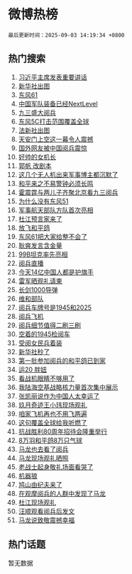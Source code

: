 # 微博热榜

`最后更新时间：2025-09-03 14:19:34 +0800`

## 热门搜索

1. [习近平主席发表重要讲话](https://m.weibo.cn/search?containerid=100103type%3D1%26t%3D10%26q%3D%23%E4%B9%A0%E8%BF%91%E5%B9%B3%E4%B8%BB%E5%B8%AD%E5%8F%91%E8%A1%A8%E9%87%8D%E8%A6%81%E8%AE%B2%E8%AF%9D%23&stream_entry_id=51&isnewpage=1&extparam=seat%3D1%26q%3D%2523%25E4%25B9%25A0%25E8%25BF%2591%25E5%25B9%25B3%25E4%25B8%25BB%25E5%25B8%25AD%25E5%258F%2591%25E8%25A1%25A8%25E9%2587%258D%25E8%25A6%2581%25E8%25AE%25B2%25E8%25AF%259D%2523%26pos%3D0%26dgr%3D0%26cate%3D10103%26stream_entry_id%3D51%26c_type%3D51%26filter_type%3Drealtimehot%26display_time%3D1756880373%26pre_seqid%3D17568803730639175192317)
1. [新华社出图](https://m.weibo.cn/search?containerid=100103type%3D1%26t%3D10%26q%3D%23%E6%96%B0%E5%8D%8E%E7%A4%BE%E5%87%BA%E5%9B%BE%23&stream_entry_id=31&isnewpage=1&extparam=seat%3D1%26q%3D%2523%25E6%2596%25B0%25E5%258D%258E%25E7%25A4%25BE%25E5%2587%25BA%25E5%259B%25BE%2523%26dgr%3D0%26filter_type%3Drealtimehot%26lcate%3D5001%26pos%3D0%26c_type%3D31%26stream_entry_id%3D31%26cate%3D5001%26realpos%3D1%26flag%3D4%26band_rank%3D1%26display_time%3D1756880373%26pre_seqid%3D17568803730639175192317)
1. [东风61](https://m.weibo.cn/search?containerid=100103type%3D1%26t%3D10%26q%3D%E4%B8%9C%E9%A3%8E61&stream_entry_id=31&isnewpage=1&extparam=seat%3D1%26q%3D%25E4%25B8%259C%25E9%25A3%258E61%26dgr%3D0%26filter_type%3Drealtimehot%26lcate%3D5001%26pos%3D1%26c_type%3D31%26stream_entry_id%3D31%26cate%3D5001%26realpos%3D2%26flag%3D16%26band_rank%3D2%26display_time%3D1756880373%26pre_seqid%3D17568803730639175192317)
1. [中国军队装备已经NextLevel](https://m.weibo.cn/search?containerid=100103type%3D1%26t%3D10%26q%3D%23%E4%B8%AD%E5%9B%BD%E5%86%9B%E9%98%9F%E8%A3%85%E5%A4%87%E5%B7%B2%E7%BB%8FNextLevel%23&stream_entry_id=31&isnewpage=1&extparam=seat%3D1%26q%3D%2523%25E4%25B8%25AD%25E5%259B%25BD%25E5%2586%259B%25E9%2598%259F%25E8%25A3%2585%25E5%25A4%2587%25E5%25B7%25B2%25E7%25BB%258FNextLevel%2523%26dgr%3D0%26filter_type%3Drealtimehot%26lcate%3D5001%26pos%3D2%26c_type%3D31%26stream_entry_id%3D31%26cate%3D5001%26realpos%3D3%26flag%3D1%26band_rank%3D3%26display_time%3D1756880373%26pre_seqid%3D17568803730639175192317)
1. [九三盛大阅兵](https://m.weibo.cn/search?containerid=100103type%3D1%26t%3D10%26q%3D%23%E4%B9%9D%E4%B8%89%E7%9B%9B%E5%A4%A7%E9%98%85%E5%85%B5%23&stream_entry_id=31&isnewpage=1&extparam=seat%3D1%26q%3D%2523%25E4%25B9%259D%25E4%25B8%2589%25E7%259B%259B%25E5%25A4%25A7%25E9%2598%2585%25E5%2585%25B5%2523%26dgr%3D0%26filter_type%3Drealtimehot%26lcate%3D5001%26pos%3D3%26c_type%3D31%26stream_entry_id%3D31%26cate%3D5001%26realpos%3D4%26flag%3D16%26band_rank%3D4%26display_time%3D1756880373%26pre_seqid%3D17568803730639175192317)
1. [东风5C打击范围覆盖全球](https://m.weibo.cn/search?containerid=100103type%3D1%26t%3D10%26q%3D%23%E4%B8%9C%E9%A3%8E5C%E6%89%93%E5%87%BB%E8%8C%83%E5%9B%B4%E8%A6%86%E7%9B%96%E5%85%A8%E7%90%83%23&stream_entry_id=31&isnewpage=1&extparam=seat%3D1%26q%3D%2523%25E4%25B8%259C%25E9%25A3%258E5C%25E6%2589%2593%25E5%2587%25BB%25E8%258C%2583%25E5%259B%25B4%25E8%25A6%2586%25E7%259B%2596%25E5%2585%25A8%25E7%2590%2583%2523%26dgr%3D0%26filter_type%3Drealtimehot%26lcate%3D5001%26pos%3D4%26c_type%3D31%26stream_entry_id%3D31%26cate%3D5001%26realpos%3D5%26flag%3D16%26band_rank%3D5%26display_time%3D1756880373%26pre_seqid%3D17568803730639175192317)
1. [法新社出图](https://m.weibo.cn/search?containerid=100103type%3D1%26t%3D10%26q%3D%23%E6%B3%95%E6%96%B0%E7%A4%BE%E5%87%BA%E5%9B%BE%23&stream_entry_id=31&isnewpage=1&extparam=seat%3D1%26q%3D%2523%25E6%25B3%2595%25E6%2596%25B0%25E7%25A4%25BE%25E5%2587%25BA%25E5%259B%25BE%2523%26dgr%3D0%26filter_type%3Drealtimehot%26lcate%3D5001%26pos%3D5%26c_type%3D31%26stream_entry_id%3D31%26cate%3D5001%26realpos%3D6%26flag%3D4%26band_rank%3D6%26display_time%3D1756880373%26pre_seqid%3D17568803730639175192317)
1. [天安门上空这一幕令人震撼](https://m.weibo.cn/search?containerid=100103type%3D1%26t%3D10%26q%3D%23%E5%A4%A9%E5%AE%89%E9%97%A8%E4%B8%8A%E7%A9%BA%E8%BF%99%E4%B8%80%E5%B9%95%E4%BB%A4%E4%BA%BA%E9%9C%87%E6%92%BC%23&stream_entry_id=31&isnewpage=1&extparam=seat%3D1%26q%3D%2523%25E5%25A4%25A9%25E5%25AE%2589%25E9%2597%25A8%25E4%25B8%258A%25E7%25A9%25BA%25E8%25BF%2599%25E4%25B8%2580%25E5%25B9%2595%25E4%25BB%25A4%25E4%25BA%25BA%25E9%259C%2587%25E6%2592%25BC%2523%26dgr%3D0%26filter_type%3Drealtimehot%26lcate%3D5001%26pos%3D6%26c_type%3D31%26stream_entry_id%3D31%26cate%3D5001%26realpos%3D7%26flag%3D0%26band_rank%3D7%26display_time%3D1756880373%26pre_seqid%3D17568803730639175192317)
1. [国外网友被中国阅兵震惊](https://m.weibo.cn/search?containerid=100103type%3D1%26t%3D10%26q%3D%E5%9B%BD%E5%A4%96%E7%BD%91%E5%8F%8B%E8%A2%AB%E4%B8%AD%E5%9B%BD%E9%98%85%E5%85%B5%E9%9C%87%E6%83%8A&stream_entry_id=31&isnewpage=1&extparam=seat%3D1%26q%3D%25E5%259B%25BD%25E5%25A4%2596%25E7%25BD%2591%25E5%258F%258B%25E8%25A2%25AB%25E4%25B8%25AD%25E5%259B%25BD%25E9%2598%2585%25E5%2585%25B5%25E9%259C%2587%25E6%2583%258A%26dgr%3D0%26filter_type%3Drealtimehot%26lcate%3D5001%26pos%3D7%26c_type%3D31%26stream_entry_id%3D31%26cate%3D5001%26realpos%3D8%26flag%3D1%26band_rank%3D8%26display_time%3D1756880373%26pre_seqid%3D17568803730639175192317)
1. [好帅的女机长](https://m.weibo.cn/search?containerid=100103type%3D1%26t%3D10%26q%3D%E5%A5%BD%E5%B8%85%E7%9A%84%E5%A5%B3%E6%9C%BA%E9%95%BF&stream_entry_id=31&isnewpage=1&extparam=seat%3D1%26q%3D%25E5%25A5%25BD%25E5%25B8%2585%25E7%259A%2584%25E5%25A5%25B3%25E6%259C%25BA%25E9%2595%25BF%26dgr%3D0%26filter_type%3Drealtimehot%26lcate%3D5001%26pos%3D8%26c_type%3D31%26stream_entry_id%3D31%26cate%3D5001%26realpos%3D9%26flag%3D2%26band_rank%3D9%26display_time%3D1756880373%26pre_seqid%3D17568803730639175192317)
1. [郭帆 改剧本](https://m.weibo.cn/search?containerid=100103type%3D1%26t%3D10%26q%3D%E9%83%AD%E5%B8%86+%E6%94%B9%E5%89%A7%E6%9C%AC&stream_entry_id=31&isnewpage=1&extparam=seat%3D1%26q%3D%25E9%2583%25AD%25E5%25B8%2586%2520%25E6%2594%25B9%25E5%2589%25A7%25E6%259C%25AC%26dgr%3D0%26filter_type%3Drealtimehot%26lcate%3D5001%26pos%3D9%26c_type%3D31%26stream_entry_id%3D31%26cate%3D5001%26realpos%3D10%26flag%3D2%26band_rank%3D10%26display_time%3D1756880373%26pre_seqid%3D17568803730639175192317)
1. [这几个无人机出来军事博主都沉默了](https://m.weibo.cn/search?containerid=100103type%3D1%26t%3D10%26q%3D%E8%BF%99%E5%87%A0%E4%B8%AA%E6%97%A0%E4%BA%BA%E6%9C%BA%E5%87%BA%E6%9D%A5%E5%86%9B%E4%BA%8B%E5%8D%9A%E4%B8%BB%E9%83%BD%E6%B2%89%E9%BB%98%E4%BA%86&stream_entry_id=31&isnewpage=1&extparam=seat%3D1%26q%3D%25E8%25BF%2599%25E5%2587%25A0%25E4%25B8%25AA%25E6%2597%25A0%25E4%25BA%25BA%25E6%259C%25BA%25E5%2587%25BA%25E6%259D%25A5%25E5%2586%259B%25E4%25BA%258B%25E5%258D%259A%25E4%25B8%25BB%25E9%2583%25BD%25E6%25B2%2589%25E9%25BB%2598%25E4%25BA%2586%26dgr%3D0%26filter_type%3Drealtimehot%26lcate%3D5001%26pos%3D10%26c_type%3D31%26stream_entry_id%3D31%26cate%3D5001%26realpos%3D11%26flag%3D1%26band_rank%3D11%26display_time%3D1756880373%26pre_seqid%3D17568803730639175192317)
1. [和平来之不易警钟必须长鸣](https://m.weibo.cn/search?containerid=100103type%3D1%26t%3D10%26q%3D%23%E5%92%8C%E5%B9%B3%E6%9D%A5%E4%B9%8B%E4%B8%8D%E6%98%93%E8%AD%A6%E9%92%9F%E5%BF%85%E9%A1%BB%E9%95%BF%E9%B8%A3%23&stream_entry_id=31&isnewpage=1&extparam=seat%3D1%26q%3D%2523%25E5%2592%258C%25E5%25B9%25B3%25E6%259D%25A5%25E4%25B9%258B%25E4%25B8%258D%25E6%2598%2593%25E8%25AD%25A6%25E9%2592%259F%25E5%25BF%2585%25E9%25A1%25BB%25E9%2595%25BF%25E9%25B8%25A3%2523%26dgr%3D0%26filter_type%3Drealtimehot%26lcate%3D5001%26pos%3D11%26c_type%3D31%26stream_entry_id%3D31%26cate%3D5001%26realpos%3D12%26flag%3D1%26band_rank%3D12%26display_time%3D1756880373%26pre_seqid%3D17568803730639175192317)
1. [霍震霆与两儿子齐聚北京看九三阅兵](https://m.weibo.cn/search?containerid=100103type%3D1%26t%3D10%26q%3D%23%E9%9C%8D%E9%9C%87%E9%9C%86%E4%B8%8E%E4%B8%A4%E5%84%BF%E5%AD%90%E9%BD%90%E8%81%9A%E5%8C%97%E4%BA%AC%E7%9C%8B%E4%B9%9D%E4%B8%89%E9%98%85%E5%85%B5%23&stream_entry_id=31&isnewpage=1&extparam=seat%3D1%26q%3D%2523%25E9%259C%258D%25E9%259C%2587%25E9%259C%2586%25E4%25B8%258E%25E4%25B8%25A4%25E5%2584%25BF%25E5%25AD%2590%25E9%25BD%2590%25E8%2581%259A%25E5%258C%2597%25E4%25BA%25AC%25E7%259C%258B%25E4%25B9%259D%25E4%25B8%2589%25E9%2598%2585%25E5%2585%25B5%2523%26dgr%3D0%26filter_type%3Drealtimehot%26lcate%3D5001%26pos%3D12%26c_type%3D31%26stream_entry_id%3D31%26cate%3D5001%26realpos%3D13%26flag%3D1%26band_rank%3D13%26display_time%3D1756880373%26pre_seqid%3D17568803730639175192317)
1. [为什么没有东风51](https://m.weibo.cn/search?containerid=100103type%3D1%26t%3D10%26q%3D%23%E4%B8%BA%E4%BB%80%E4%B9%88%E6%B2%A1%E6%9C%89%E4%B8%9C%E9%A3%8E51%23&stream_entry_id=31&isnewpage=1&extparam=seat%3D1%26q%3D%2523%25E4%25B8%25BA%25E4%25BB%2580%25E4%25B9%2588%25E6%25B2%25A1%25E6%259C%2589%25E4%25B8%259C%25E9%25A3%258E51%2523%26dgr%3D0%26filter_type%3Drealtimehot%26lcate%3D5001%26pos%3D13%26c_type%3D31%26stream_entry_id%3D31%26cate%3D5001%26realpos%3D14%26flag%3D1%26band_rank%3D14%26display_time%3D1756880373%26pre_seqid%3D17568803730639175192317)
1. [军事航天部队方队首次亮相](https://m.weibo.cn/search?containerid=100103type%3D1%26t%3D10%26q%3D%23%E5%86%9B%E4%BA%8B%E8%88%AA%E5%A4%A9%E9%83%A8%E9%98%9F%E6%96%B9%E9%98%9F%E9%A6%96%E6%AC%A1%E4%BA%AE%E7%9B%B8%23&stream_entry_id=31&isnewpage=1&extparam=seat%3D1%26q%3D%2523%25E5%2586%259B%25E4%25BA%258B%25E8%2588%25AA%25E5%25A4%25A9%25E9%2583%25A8%25E9%2598%259F%25E6%2596%25B9%25E9%2598%259F%25E9%25A6%2596%25E6%25AC%25A1%25E4%25BA%25AE%25E7%259B%25B8%2523%26dgr%3D0%26filter_type%3Drealtimehot%26lcate%3D5001%26pos%3D14%26c_type%3D31%26stream_entry_id%3D31%26cate%3D5001%26realpos%3D15%26flag%3D0%26band_rank%3D15%26display_time%3D1756880373%26pre_seqid%3D17568803730639175192317)
1. [杜江预言家来了](https://m.weibo.cn/search?containerid=100103type%3D1%26t%3D10%26q%3D%23%E6%9D%9C%E6%B1%9F%E9%A2%84%E8%A8%80%E5%AE%B6%E6%9D%A5%E4%BA%86%23&stream_entry_id=31&isnewpage=1&extparam=seat%3D1%26q%3D%2523%25E6%259D%259C%25E6%25B1%259F%25E9%25A2%2584%25E8%25A8%2580%25E5%25AE%25B6%25E6%259D%25A5%25E4%25BA%2586%2523%26dgr%3D0%26filter_type%3Drealtimehot%26lcate%3D5001%26pos%3D15%26c_type%3D31%26stream_entry_id%3D31%26cate%3D5001%26realpos%3D16%26flag%3D1%26band_rank%3D16%26display_time%3D1756880373%26pre_seqid%3D17568803730639175192317)
1. [放飞和平鸽](https://m.weibo.cn/search?containerid=100103type%3D1%26t%3D10%26q%3D%23%E6%94%BE%E9%A3%9E%E5%92%8C%E5%B9%B3%E9%B8%BD%23&stream_entry_id=31&isnewpage=1&extparam=seat%3D1%26q%3D%2523%25E6%2594%25BE%25E9%25A3%259E%25E5%2592%258C%25E5%25B9%25B3%25E9%25B8%25BD%2523%26dgr%3D0%26filter_type%3Drealtimehot%26lcate%3D5001%26pos%3D16%26c_type%3D31%26stream_entry_id%3D31%26cate%3D5001%26realpos%3D17%26flag%3D0%26band_rank%3D17%26display_time%3D1756880373%26pre_seqid%3D17568803730639175192317)
1. [东风61把大家给整不会了](https://m.weibo.cn/search?containerid=100103type%3D1%26t%3D10%26q%3D%E4%B8%9C%E9%A3%8E61%E6%8A%8A%E5%A4%A7%E5%AE%B6%E7%BB%99%E6%95%B4%E4%B8%8D%E4%BC%9A%E4%BA%86&stream_entry_id=31&isnewpage=1&extparam=seat%3D1%26q%3D%25E4%25B8%259C%25E9%25A3%258E61%25E6%258A%258A%25E5%25A4%25A7%25E5%25AE%25B6%25E7%25BB%2599%25E6%2595%25B4%25E4%25B8%258D%25E4%25BC%259A%25E4%25BA%2586%26dgr%3D0%26filter_type%3Drealtimehot%26lcate%3D5001%26pos%3D17%26c_type%3D31%26stream_entry_id%3D31%26cate%3D5001%26realpos%3D18%26flag%3D0%26band_rank%3D18%26display_time%3D1756880373%26pre_seqid%3D17568803730639175192317)
1. [耿爽发言含金量](https://m.weibo.cn/search?containerid=100103type%3D1%26t%3D10%26q%3D%23%E8%80%BF%E7%88%BD%E5%8F%91%E8%A8%80%E5%90%AB%E9%87%91%E9%87%8F%23&stream_entry_id=31&isnewpage=1&extparam=seat%3D1%26q%3D%2523%25E8%2580%25BF%25E7%2588%25BD%25E5%258F%2591%25E8%25A8%2580%25E5%2590%25AB%25E9%2587%2591%25E9%2587%258F%2523%26dgr%3D0%26filter_type%3Drealtimehot%26lcate%3D5001%26pos%3D18%26c_type%3D31%26stream_entry_id%3D31%26cate%3D5001%26realpos%3D19%26flag%3D2%26band_rank%3D19%26display_time%3D1756880373%26pre_seqid%3D17568803730639175192317)
1. [99B坦克率先亮相](https://m.weibo.cn/search?containerid=100103type%3D1%26t%3D10%26q%3D%2399B%E5%9D%A6%E5%85%8B%E7%8E%87%E5%85%88%E4%BA%AE%E7%9B%B8%23&stream_entry_id=31&isnewpage=1&extparam=seat%3D1%26q%3D%252399B%25E5%259D%25A6%25E5%2585%258B%25E7%258E%2587%25E5%2585%2588%25E4%25BA%25AE%25E7%259B%25B8%2523%26dgr%3D0%26filter_type%3Drealtimehot%26lcate%3D5001%26pos%3D19%26c_type%3D31%26stream_entry_id%3D31%26cate%3D5001%26realpos%3D20%26flag%3D0%26band_rank%3D20%26display_time%3D1756880373%26pre_seqid%3D17568803730639175192317)
1. [阅兵直播](https://m.weibo.cn/search?containerid=100103type%3D1%26t%3D10%26q%3D%E9%98%85%E5%85%B5%E7%9B%B4%E6%92%AD&stream_entry_id=31&isnewpage=1&extparam=seat%3D1%26q%3D%25E9%2598%2585%25E5%2585%25B5%25E7%259B%25B4%25E6%2592%25AD%26dgr%3D0%26filter_type%3Drealtimehot%26lcate%3D5001%26pos%3D20%26c_type%3D31%26stream_entry_id%3D31%26cate%3D5001%26realpos%3D21%26flag%3D0%26band_rank%3D21%26display_time%3D1756880373%26pre_seqid%3D17568803730639175192317)
1. [今天14亿中国人都是护旗手](https://m.weibo.cn/search?containerid=100103type%3D1%26t%3D10%26q%3D%23%E4%BB%8A%E5%A4%A914%E4%BA%BF%E4%B8%AD%E5%9B%BD%E4%BA%BA%E9%83%BD%E6%98%AF%E6%8A%A4%E6%97%97%E6%89%8B%23&stream_entry_id=31&isnewpage=1&extparam=seat%3D1%26q%3D%2523%25E4%25BB%258A%25E5%25A4%25A914%25E4%25BA%25BF%25E4%25B8%25AD%25E5%259B%25BD%25E4%25BA%25BA%25E9%2583%25BD%25E6%2598%25AF%25E6%258A%25A4%25E6%2597%2597%25E6%2589%258B%2523%26dgr%3D0%26filter_type%3Drealtimehot%26lcate%3D5001%26pos%3D21%26c_type%3D31%26stream_entry_id%3D31%26cate%3D5001%26realpos%3D22%26flag%3D0%26band_rank%3D22%26display_time%3D1756880373%26pre_seqid%3D17568803730639175192317)
1. [雷军晒观礼请柬](https://m.weibo.cn/search?containerid=100103type%3D1%26t%3D10%26q%3D%23%E9%9B%B7%E5%86%9B%E6%99%92%E8%A7%82%E7%A4%BC%E8%AF%B7%E6%9F%AC%23&stream_entry_id=31&isnewpage=1&extparam=seat%3D1%26q%3D%2523%25E9%259B%25B7%25E5%2586%259B%25E6%2599%2592%25E8%25A7%2582%25E7%25A4%25BC%25E8%25AF%25B7%25E6%259F%25AC%2523%26dgr%3D0%26filter_type%3Drealtimehot%26lcate%3D5001%26pos%3D22%26c_type%3D31%26stream_entry_id%3D31%26cate%3D5001%26realpos%3D23%26flag%3D2%26band_rank%3D23%26display_time%3D1756880373%26pre_seqid%3D17568803730639175192317)
1. [长剑1000导弹](https://m.weibo.cn/search?containerid=100103type%3D1%26t%3D10%26q%3D%23%E9%95%BF%E5%89%911000%E5%AF%BC%E5%BC%B9%23&stream_entry_id=31&isnewpage=1&extparam=seat%3D1%26q%3D%2523%25E9%2595%25BF%25E5%2589%25911000%25E5%25AF%25BC%25E5%25BC%25B9%2523%26dgr%3D0%26filter_type%3Drealtimehot%26lcate%3D5001%26pos%3D23%26c_type%3D31%26stream_entry_id%3D31%26cate%3D5001%26realpos%3D24%26flag%3D0%26band_rank%3D24%26display_time%3D1756880373%26pre_seqid%3D17568803730639175192317)
1. [维和部队](https://m.weibo.cn/search?containerid=100103type%3D1%26t%3D10%26q%3D%E7%BB%B4%E5%92%8C%E9%83%A8%E9%98%9F&stream_entry_id=31&isnewpage=1&extparam=seat%3D1%26q%3D%25E7%25BB%25B4%25E5%2592%258C%25E9%2583%25A8%25E9%2598%259F%26dgr%3D0%26filter_type%3Drealtimehot%26lcate%3D5001%26pos%3D24%26c_type%3D31%26stream_entry_id%3D31%26cate%3D5001%26realpos%3D25%26flag%3D0%26band_rank%3D25%26display_time%3D1756880373%26pre_seqid%3D17568803730639175192317)
1. [阅兵车牌号是1945和2025](https://m.weibo.cn/search?containerid=100103type%3D1%26t%3D10%26q%3D%23%E9%98%85%E5%85%B5%E8%BD%A6%E7%89%8C%E5%8F%B7%E6%98%AF1945%E5%92%8C2025%23&stream_entry_id=31&isnewpage=1&extparam=seat%3D1%26q%3D%2523%25E9%2598%2585%25E5%2585%25B5%25E8%25BD%25A6%25E7%2589%258C%25E5%258F%25B7%25E6%2598%25AF1945%25E5%2592%258C2025%2523%26dgr%3D0%26filter_type%3Drealtimehot%26lcate%3D5001%26pos%3D25%26c_type%3D31%26stream_entry_id%3D31%26cate%3D5001%26realpos%3D26%26flag%3D0%26band_rank%3D26%26display_time%3D1756880373%26pre_seqid%3D17568803730639175192317)
1. [阅兵飞机](https://m.weibo.cn/search?containerid=100103type%3D1%26t%3D10%26q%3D%E9%98%85%E5%85%B5%E9%A3%9E%E6%9C%BA&stream_entry_id=31&isnewpage=1&extparam=seat%3D1%26q%3D%25E9%2598%2585%25E5%2585%25B5%25E9%25A3%259E%25E6%259C%25BA%26dgr%3D0%26filter_type%3Drealtimehot%26lcate%3D5001%26pos%3D26%26c_type%3D31%26stream_entry_id%3D31%26cate%3D5001%26realpos%3D27%26flag%3D0%26band_rank%3D27%26display_time%3D1756880373%26pre_seqid%3D17568803730639175192317)
1. [阅兵细节值得二刷三刷](https://m.weibo.cn/search?containerid=100103type%3D1%26t%3D10%26q%3D%23%E9%98%85%E5%85%B5%E7%BB%86%E8%8A%82%E5%80%BC%E5%BE%97%E4%BA%8C%E5%88%B7%E4%B8%89%E5%88%B7%23&stream_entry_id=31&isnewpage=1&extparam=seat%3D1%26q%3D%2523%25E9%2598%2585%25E5%2585%25B5%25E7%25BB%2586%25E8%258A%2582%25E5%2580%25BC%25E5%25BE%2597%25E4%25BA%258C%25E5%2588%25B7%25E4%25B8%2589%25E5%2588%25B7%2523%26dgr%3D0%26filter_type%3Drealtimehot%26lcate%3D5001%26pos%3D27%26c_type%3D31%26stream_entry_id%3D31%26cate%3D5001%26realpos%3D28%26flag%3D1%26band_rank%3D28%26display_time%3D1756880373%26pre_seqid%3D17568803730639175192317)
1. [空着的1945检阅车](https://m.weibo.cn/search?containerid=100103type%3D1%26t%3D10%26q%3D%23%E7%A9%BA%E7%9D%80%E7%9A%841945%E6%A3%80%E9%98%85%E8%BD%A6%23&stream_entry_id=31&isnewpage=1&extparam=seat%3D1%26q%3D%2523%25E7%25A9%25BA%25E7%259D%2580%25E7%259A%25841945%25E6%25A3%2580%25E9%2598%2585%25E8%25BD%25A6%2523%26dgr%3D0%26filter_type%3Drealtimehot%26lcate%3D5001%26pos%3D28%26c_type%3D31%26stream_entry_id%3D31%26cate%3D5001%26realpos%3D29%26flag%3D1%26band_rank%3D29%26display_time%3D1756880373%26pre_seqid%3D17568803730639175192317)
1. [受阅女民兵着装](https://m.weibo.cn/search?containerid=100103type%3D1%26t%3D10%26q%3D%23%E5%8F%97%E9%98%85%E5%A5%B3%E6%B0%91%E5%85%B5%E7%9D%80%E8%A3%85%23&stream_entry_id=31&isnewpage=1&extparam=seat%3D1%26q%3D%2523%25E5%258F%2597%25E9%2598%2585%25E5%25A5%25B3%25E6%25B0%2591%25E5%2585%25B5%25E7%259D%2580%25E8%25A3%2585%2523%26dgr%3D0%26filter_type%3Drealtimehot%26lcate%3D5001%26pos%3D29%26c_type%3D31%26stream_entry_id%3D31%26cate%3D5001%26realpos%3D30%26flag%3D0%26band_rank%3D30%26display_time%3D1756880373%26pre_seqid%3D17568803730639175192317)
1. [新华社秒了](https://m.weibo.cn/search?containerid=100103type%3D1%26t%3D10%26q%3D%23%E6%96%B0%E5%8D%8E%E7%A4%BE%E7%A7%92%E4%BA%86%23&stream_entry_id=31&isnewpage=1&extparam=seat%3D1%26q%3D%2523%25E6%2596%25B0%25E5%258D%258E%25E7%25A4%25BE%25E7%25A7%2592%25E4%25BA%2586%2523%26dgr%3D0%26filter_type%3Drealtimehot%26lcate%3D5001%26pos%3D30%26c_type%3D31%26stream_entry_id%3D31%26cate%3D5001%26realpos%3D31%26flag%3D0%26band_rank%3D31%26display_time%3D1756880373%26pre_seqid%3D17568803730639175192317)
1. [第一批参加阅兵的和平鸽已到家](https://m.weibo.cn/search?containerid=100103type%3D1%26t%3D10%26q%3D%23%E7%AC%AC%E4%B8%80%E6%89%B9%E5%8F%82%E5%8A%A0%E9%98%85%E5%85%B5%E7%9A%84%E5%92%8C%E5%B9%B3%E9%B8%BD%E5%B7%B2%E5%88%B0%E5%AE%B6%23&stream_entry_id=31&isnewpage=1&extparam=seat%3D1%26q%3D%2523%25E7%25AC%25AC%25E4%25B8%2580%25E6%2589%25B9%25E5%258F%2582%25E5%258A%25A0%25E9%2598%2585%25E5%2585%25B5%25E7%259A%2584%25E5%2592%258C%25E5%25B9%25B3%25E9%25B8%25BD%25E5%25B7%25B2%25E5%2588%25B0%25E5%25AE%25B6%2523%26dgr%3D0%26filter_type%3Drealtimehot%26lcate%3D5001%26pos%3D31%26c_type%3D31%26stream_entry_id%3D31%26cate%3D5001%26realpos%3D32%26flag%3D0%26band_rank%3D32%26display_time%3D1756880373%26pre_seqid%3D17568803730639175192317)
1. [运20 胖妞](https://m.weibo.cn/search?containerid=100103type%3D1%26t%3D10%26q%3D%E8%BF%9020+%E8%83%96%E5%A6%9E&stream_entry_id=31&isnewpage=1&extparam=seat%3D1%26q%3D%25E8%25BF%259020%2520%25E8%2583%2596%25E5%25A6%259E%26dgr%3D0%26filter_type%3Drealtimehot%26lcate%3D5001%26pos%3D32%26c_type%3D31%26stream_entry_id%3D31%26cate%3D5001%26realpos%3D33%26flag%3D0%26band_rank%3D33%26display_time%3D1756880373%26pre_seqid%3D17568803730639175192317)
1. [看战机眼睛不够用了](https://m.weibo.cn/search?containerid=100103type%3D1%26t%3D10%26q%3D%23%E7%9C%8B%E6%88%98%E6%9C%BA%E7%9C%BC%E7%9D%9B%E4%B8%8D%E5%A4%9F%E7%94%A8%E4%BA%86%23&stream_entry_id=31&isnewpage=1&extparam=seat%3D1%26q%3D%2523%25E7%259C%258B%25E6%2588%2598%25E6%259C%25BA%25E7%259C%25BC%25E7%259D%259B%25E4%25B8%258D%25E5%25A4%259F%25E7%2594%25A8%25E4%25BA%2586%2523%26dgr%3D0%26filter_type%3Drealtimehot%26lcate%3D5001%26pos%3D33%26c_type%3D31%26stream_entry_id%3D31%26cate%3D5001%26realpos%3D34%26flag%3D0%26band_rank%3D34%26display_time%3D1756880373%26pre_seqid%3D17568803730639175192317)
1. [我陆海空基战略核力量首次集中展示](https://m.weibo.cn/search?containerid=100103type%3D1%26t%3D10%26q%3D%23%E6%88%91%E9%99%86%E6%B5%B7%E7%A9%BA%E5%9F%BA%E6%88%98%E7%95%A5%E6%A0%B8%E5%8A%9B%E9%87%8F%E9%A6%96%E6%AC%A1%E9%9B%86%E4%B8%AD%E5%B1%95%E7%A4%BA%23&stream_entry_id=31&isnewpage=1&extparam=seat%3D1%26q%3D%2523%25E6%2588%2591%25E9%2599%2586%25E6%25B5%25B7%25E7%25A9%25BA%25E5%259F%25BA%25E6%2588%2598%25E7%2595%25A5%25E6%25A0%25B8%25E5%258A%259B%25E9%2587%258F%25E9%25A6%2596%25E6%25AC%25A1%25E9%259B%2586%25E4%25B8%25AD%25E5%25B1%2595%25E7%25A4%25BA%2523%26dgr%3D0%26filter_type%3Drealtimehot%26lcate%3D5001%26pos%3D34%26c_type%3D31%26stream_entry_id%3D31%26cate%3D5001%26realpos%3D35%26flag%3D1%26band_rank%3D35%26display_time%3D1756880373%26pre_seqid%3D17568803730639175192317)
1. [张凯丽说作为中国人太幸运了](https://m.weibo.cn/search?containerid=100103type%3D1%26t%3D10%26q%3D%23%E5%BC%A0%E5%87%AF%E4%B8%BD%E8%AF%B4%E4%BD%9C%E4%B8%BA%E4%B8%AD%E5%9B%BD%E4%BA%BA%E5%A4%AA%E5%B9%B8%E8%BF%90%E4%BA%86%23&stream_entry_id=31&isnewpage=1&extparam=seat%3D1%26q%3D%2523%25E5%25BC%25A0%25E5%2587%25AF%25E4%25B8%25BD%25E8%25AF%25B4%25E4%25BD%259C%25E4%25B8%25BA%25E4%25B8%25AD%25E5%259B%25BD%25E4%25BA%25BA%25E5%25A4%25AA%25E5%25B9%25B8%25E8%25BF%2590%25E4%25BA%2586%2523%26dgr%3D0%26filter_type%3Drealtimehot%26lcate%3D5001%26pos%3D35%26c_type%3D31%26stream_entry_id%3D31%26cate%3D5001%26realpos%3D36%26flag%3D1%26band_rank%3D36%26display_time%3D1756880373%26pre_seqid%3D17568803730639175192317)
1. [玖月奇迹王小玮现场观礼](https://m.weibo.cn/search?containerid=100103type%3D1%26t%3D10%26q%3D%E7%8E%96%E6%9C%88%E5%A5%87%E8%BF%B9%E7%8E%8B%E5%B0%8F%E7%8E%AE%E7%8E%B0%E5%9C%BA%E8%A7%82%E7%A4%BC&stream_entry_id=31&isnewpage=1&extparam=seat%3D1%26q%3D%25E7%258E%2596%25E6%259C%2588%25E5%25A5%2587%25E8%25BF%25B9%25E7%258E%258B%25E5%25B0%258F%25E7%258E%25AE%25E7%258E%25B0%25E5%259C%25BA%25E8%25A7%2582%25E7%25A4%25BC%26dgr%3D0%26filter_type%3Drealtimehot%26lcate%3D5001%26pos%3D36%26c_type%3D31%26stream_entry_id%3D31%26cate%3D5001%26realpos%3D37%26flag%3D1%26band_rank%3D37%26display_time%3D1756880373%26pre_seqid%3D17568803730639175192317)
1. [咱家飞机再也不用飞两遍](https://m.weibo.cn/search?containerid=100103type%3D1%26t%3D10%26q%3D%23%E5%92%B1%E5%AE%B6%E9%A3%9E%E6%9C%BA%E5%86%8D%E4%B9%9F%E4%B8%8D%E7%94%A8%E9%A3%9E%E4%B8%A4%E9%81%8D%23&stream_entry_id=31&isnewpage=1&extparam=seat%3D1%26q%3D%2523%25E5%2592%25B1%25E5%25AE%25B6%25E9%25A3%259E%25E6%259C%25BA%25E5%2586%258D%25E4%25B9%259F%25E4%25B8%258D%25E7%2594%25A8%25E9%25A3%259E%25E4%25B8%25A4%25E9%2581%258D%2523%26dgr%3D0%26filter_type%3Drealtimehot%26lcate%3D5001%26pos%3D37%26c_type%3D31%26stream_entry_id%3D31%26cate%3D5001%26realpos%3D38%26flag%3D0%26band_rank%3D38%26display_time%3D1756880373%26pre_seqid%3D17568803730639175192317)
1. [这句覆盖全球给我听燃了](https://m.weibo.cn/search?containerid=100103type%3D1%26t%3D10%26q%3D%23%E8%BF%99%E5%8F%A5%E8%A6%86%E7%9B%96%E5%85%A8%E7%90%83%E7%BB%99%E6%88%91%E5%90%AC%E7%87%83%E4%BA%86%23&stream_entry_id=31&isnewpage=1&extparam=seat%3D1%26q%3D%2523%25E8%25BF%2599%25E5%258F%25A5%25E8%25A6%2586%25E7%259B%2596%25E5%2585%25A8%25E7%2590%2583%25E7%25BB%2599%25E6%2588%2591%25E5%2590%25AC%25E7%2587%2583%25E4%25BA%2586%2523%26dgr%3D0%26filter_type%3Drealtimehot%26lcate%3D5001%26pos%3D38%26c_type%3D31%26stream_entry_id%3D31%26cate%3D5001%26realpos%3D39%26flag%3D0%26band_rank%3D39%26display_time%3D1756880373%26pre_seqid%3D17568803730639175192317)
1. [抗战胜利80周年招待会隆重举行](https://m.weibo.cn/search?containerid=100103type%3D1%26t%3D10%26q%3D%23%E6%8A%97%E6%88%98%E8%83%9C%E5%88%A980%E5%91%A8%E5%B9%B4%E6%8B%9B%E5%BE%85%E4%BC%9A%E9%9A%86%E9%87%8D%E4%B8%BE%E8%A1%8C%23&stream_entry_id=31&isnewpage=1&extparam=seat%3D1%26q%3D%2523%25E6%258A%2597%25E6%2588%2598%25E8%2583%259C%25E5%2588%25A980%25E5%2591%25A8%25E5%25B9%25B4%25E6%258B%259B%25E5%25BE%2585%25E4%25BC%259A%25E9%259A%2586%25E9%2587%258D%25E4%25B8%25BE%25E8%25A1%258C%2523%26dgr%3D0%26filter_type%3Drealtimehot%26lcate%3D5001%26pos%3D39%26c_type%3D31%26stream_entry_id%3D31%26cate%3D5001%26realpos%3D40%26flag%3D1%26band_rank%3D40%26display_time%3D1756880373%26pre_seqid%3D17568803730639175192317)
1. [8万羽和平鸽8万只气球](https://m.weibo.cn/search?containerid=100103type%3D1%26t%3D10%26q%3D%238%E4%B8%87%E7%BE%BD%E5%92%8C%E5%B9%B3%E9%B8%BD8%E4%B8%87%E5%8F%AA%E6%B0%94%E7%90%83%23&stream_entry_id=31&isnewpage=1&extparam=seat%3D1%26q%3D%25238%25E4%25B8%2587%25E7%25BE%25BD%25E5%2592%258C%25E5%25B9%25B3%25E9%25B8%25BD8%25E4%25B8%2587%25E5%258F%25AA%25E6%25B0%2594%25E7%2590%2583%2523%26dgr%3D0%26filter_type%3Drealtimehot%26lcate%3D5001%26pos%3D40%26c_type%3D31%26stream_entry_id%3D31%26cate%3D5001%26realpos%3D41%26flag%3D0%26band_rank%3D41%26display_time%3D1756880373%26pre_seqid%3D17568803730639175192317)
1. [马龙也去看了阅兵](https://m.weibo.cn/search?containerid=100103type%3D1%26t%3D10%26q%3D%23%E9%A9%AC%E9%BE%99%E4%B9%9F%E5%8E%BB%E7%9C%8B%E4%BA%86%E9%98%85%E5%85%B5%23&stream_entry_id=31&isnewpage=1&extparam=seat%3D1%26q%3D%2523%25E9%25A9%25AC%25E9%25BE%2599%25E4%25B9%259F%25E5%258E%25BB%25E7%259C%258B%25E4%25BA%2586%25E9%2598%2585%25E5%2585%25B5%2523%26dgr%3D0%26filter_type%3Drealtimehot%26lcate%3D5001%26pos%3D41%26c_type%3D31%26stream_entry_id%3D31%26cate%3D5001%26realpos%3D42%26flag%3D0%26band_rank%3D42%26display_time%3D1756880373%26pre_seqid%3D17568803730639175192317)
1. [马龙现场观礼晒照](https://m.weibo.cn/search?containerid=100103type%3D1%26t%3D10%26q%3D%23%E9%A9%AC%E9%BE%99%E7%8E%B0%E5%9C%BA%E8%A7%82%E7%A4%BC%E6%99%92%E7%85%A7%23&stream_entry_id=31&isnewpage=1&extparam=seat%3D1%26q%3D%2523%25E9%25A9%25AC%25E9%25BE%2599%25E7%258E%25B0%25E5%259C%25BA%25E8%25A7%2582%25E7%25A4%25BC%25E6%2599%2592%25E7%2585%25A7%2523%26dgr%3D0%26filter_type%3Drealtimehot%26lcate%3D5001%26pos%3D42%26c_type%3D31%26stream_entry_id%3D31%26cate%3D5001%26realpos%3D43%26flag%3D1%26band_rank%3D43%26display_time%3D1756880373%26pre_seqid%3D17568803730639175192317)
1. [老战士起身敬礼场面看哭了](https://m.weibo.cn/search?containerid=100103type%3D1%26t%3D10%26q%3D%23%E8%80%81%E6%88%98%E5%A3%AB%E8%B5%B7%E8%BA%AB%E6%95%AC%E7%A4%BC%E5%9C%BA%E9%9D%A2%E7%9C%8B%E5%93%AD%E4%BA%86%23&stream_entry_id=31&isnewpage=1&extparam=seat%3D1%26q%3D%2523%25E8%2580%2581%25E6%2588%2598%25E5%25A3%25AB%25E8%25B5%25B7%25E8%25BA%25AB%25E6%2595%25AC%25E7%25A4%25BC%25E5%259C%25BA%25E9%259D%25A2%25E7%259C%258B%25E5%2593%25AD%25E4%25BA%2586%2523%26dgr%3D0%26filter_type%3Drealtimehot%26lcate%3D5001%26pos%3D43%26c_type%3D31%26stream_entry_id%3D31%26cate%3D5001%26realpos%3D44%26flag%3D0%26band_rank%3D44%26display_time%3D1756880373%26pre_seqid%3D17568803730639175192317)
1. [机器狼](https://m.weibo.cn/search?containerid=100103type%3D1%26t%3D10%26q%3D%E6%9C%BA%E5%99%A8%E7%8B%BC&stream_entry_id=31&isnewpage=1&extparam=seat%3D1%26q%3D%25E6%259C%25BA%25E5%2599%25A8%25E7%258B%25BC%26dgr%3D0%26filter_type%3Drealtimehot%26lcate%3D5001%26pos%3D44%26c_type%3D31%26stream_entry_id%3D31%26cate%3D5001%26realpos%3D45%26flag%3D0%26band_rank%3D45%26display_time%3D1756880373%26pre_seqid%3D17568803730639175192317)
1. [鸠山由纪夫来了](https://m.weibo.cn/search?containerid=100103type%3D1%26t%3D10%26q%3D%E9%B8%A0%E5%B1%B1%E7%94%B1%E7%BA%AA%E5%A4%AB%E6%9D%A5%E4%BA%86&stream_entry_id=31&isnewpage=1&extparam=seat%3D1%26q%3D%25E9%25B8%25A0%25E5%25B1%25B1%25E7%2594%25B1%25E7%25BA%25AA%25E5%25A4%25AB%25E6%259D%25A5%25E4%25BA%2586%26dgr%3D0%26filter_type%3Drealtimehot%26lcate%3D5001%26pos%3D45%26c_type%3D31%26stream_entry_id%3D31%26cate%3D5001%26realpos%3D46%26flag%3D0%26band_rank%3D46%26display_time%3D1756880373%26pre_seqid%3D17568803730639175192317)
1. [在观摩阅兵的人群中发现了马龙](https://m.weibo.cn/search?containerid=100103type%3D1%26t%3D10%26q%3D%E5%9C%A8%E8%A7%82%E6%91%A9%E9%98%85%E5%85%B5%E7%9A%84%E4%BA%BA%E7%BE%A4%E4%B8%AD%E5%8F%91%E7%8E%B0%E4%BA%86%E9%A9%AC%E9%BE%99&stream_entry_id=31&isnewpage=1&extparam=seat%3D1%26q%3D%25E5%259C%25A8%25E8%25A7%2582%25E6%2591%25A9%25E9%2598%2585%25E5%2585%25B5%25E7%259A%2584%25E4%25BA%25BA%25E7%25BE%25A4%25E4%25B8%25AD%25E5%258F%2591%25E7%258E%25B0%25E4%25BA%2586%25E9%25A9%25AC%25E9%25BE%2599%26dgr%3D0%26filter_type%3Drealtimehot%26lcate%3D5001%26pos%3D46%26c_type%3D31%26stream_entry_id%3D31%26cate%3D5001%26realpos%3D47%26flag%3D1%26band_rank%3D47%26display_time%3D1756880373%26pre_seqid%3D17568803730639175192317)
1. [杜江现场观礼](https://m.weibo.cn/search?containerid=100103type%3D1%26t%3D10%26q%3D%E6%9D%9C%E6%B1%9F%E7%8E%B0%E5%9C%BA%E8%A7%82%E7%A4%BC&stream_entry_id=31&isnewpage=1&extparam=seat%3D1%26q%3D%25E6%259D%259C%25E6%25B1%259F%25E7%258E%25B0%25E5%259C%25BA%25E8%25A7%2582%25E7%25A4%25BC%26dgr%3D0%26filter_type%3Drealtimehot%26lcate%3D5001%26pos%3D47%26c_type%3D31%26stream_entry_id%3D31%26cate%3D5001%26realpos%3D48%26flag%3D0%26band_rank%3D48%26display_time%3D1756880373%26pre_seqid%3D17568803730639175192317)
1. [汪顺观看阅兵后发文](https://m.weibo.cn/search?containerid=100103type%3D1%26t%3D10%26q%3D%E6%B1%AA%E9%A1%BA%E8%A7%82%E7%9C%8B%E9%98%85%E5%85%B5%E5%90%8E%E5%8F%91%E6%96%87&stream_entry_id=31&isnewpage=1&extparam=seat%3D1%26q%3D%25E6%25B1%25AA%25E9%25A1%25BA%25E8%25A7%2582%25E7%259C%258B%25E9%2598%2585%25E5%2585%25B5%25E5%2590%258E%25E5%258F%2591%25E6%2596%2587%26dgr%3D0%26filter_type%3Drealtimehot%26lcate%3D5001%26pos%3D48%26c_type%3D31%26stream_entry_id%3D31%26cate%3D5001%26realpos%3D49%26flag%3D1%26band_rank%3D49%26display_time%3D1756880373%26pre_seqid%3D17568803730639175192317)
1. [马龙说致敬震撼幸福](https://m.weibo.cn/search?containerid=100103type%3D1%26t%3D10%26q%3D%23%E9%A9%AC%E9%BE%99%E8%AF%B4%E8%87%B4%E6%95%AC%E9%9C%87%E6%92%BC%E5%B9%B8%E7%A6%8F%23&stream_entry_id=31&isnewpage=1&extparam=seat%3D1%26q%3D%2523%25E9%25A9%25AC%25E9%25BE%2599%25E8%25AF%25B4%25E8%2587%25B4%25E6%2595%25AC%25E9%259C%2587%25E6%2592%25BC%25E5%25B9%25B8%25E7%25A6%258F%2523%26dgr%3D0%26filter_type%3Drealtimehot%26lcate%3D5001%26pos%3D49%26c_type%3D31%26stream_entry_id%3D31%26cate%3D5001%26realpos%3D50%26flag%3D1%26band_rank%3D50%26display_time%3D1756880373%26pre_seqid%3D17568803730639175192317)

## 热门话题

暂无数据
